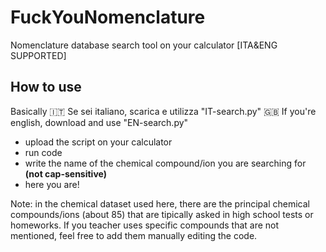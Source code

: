# FuckYouNomenclature
Nomenclature database search tool on your calculator [ITA&amp;ENG SUPPORTED]

## How to use
Basically
🇮🇹 Se sei italiano, scarica e utilizza "IT-search.py"
🇬🇧 If you're english, download and use "EN-search.py"
- upload the script on your calculator
- run code
- write the name of the chemical compound/ion you are searching for **(not cap-sensitive)**
- here you are!
  
Note: in the chemical dataset used here, there are the principal chemical compounds/ions (about 85) that are tipically asked in high school tests or homeworks. If you teacher uses specific compounds that are not mentioned, feel free to add them manually editing the code.
